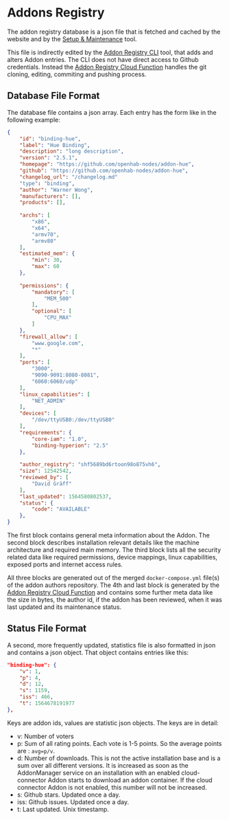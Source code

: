 # Addons Registry

The addon registry database is a json file that is fetched and cached by the website and by the [Setup & Maintenance](https://github.com/openhab-nodes/ui-maintenance) tool.

This file is indirectly edited by the [Addon Registry CLI](https://github.com/openhab-nodes/cloud-addon-registry-cli) tool, that adds and alters Addon entries. The CLI does not have direct access to Github credentials. Instead the [Addon Registry Cloud Function](https://github.com/openhab-nodes/cloud-addon-registry) handles the git cloning, editing, commiting and pushing process.

## Database File Format

The database file contains a json array. Each entry has the form like in the following example:

```json
{
    "id": "binding-hue",
    "label": "Hue Binding",
    "description": "long description",
    "version": "2.5.1",
    "homepage": "https://github.com/openhab-nodes/addon-hue",
    "github": "https://github.com/openhab-nodes/addon-hue",
    "changelog_url": "/changelog.md"
    "type": "binding",
    "author": "Warner Wong",
    "manufacturers": [],
    "products": [],
    
    "archs": [
        "x86",
        "x64",
        "armv70",
        "armv80"
    ],
    "estimated_mem": {
        "min": 30,
        "max": 60
    },
    
    "permissions": {
        "mandatory": [
            "MEM_500"
        ],
        "optional": [
            "CPU_MAX"
        ]
    },
    "firewall_allow": [
        "www.google.com",
        "*"
    ],
    "ports": [
        "3000",
        "9090-9091:8080-8081",
        "6060:6060/udp"
    ],
    "linux_capabilities": [
        "NET_ADMIN"
    ],
    "devices": [
        "/dev/ttyUSB0:/dev/ttyUSB0"
    ],
    "requirements": {
        "core-iam": "1.0",
        "binding-hyperion": "2.5"
    },
    
    "author_registry": "shf5689bd6rtoon98o875vh6",
    "size": 12542542,
    "reviewed_by": [
        "David Gräff"
    ],
    "last_updated": 1564580802537,
    "status": {
        "code": "AVAILABLE"
    },
}
```

The first block contains general meta information about the Addon. The second block describes installation relevant details like the machine architecture and required main memory. The third block lists all the security related data like required permissions, device mappings, linux capabilities, exposed ports and internet access rules.

All three blocks are generated out of the merged `docker-compose.yml` file(s) of the addon authors repository. The 4th and last block is generated by the [Addon Registry Cloud Function](https://github.com/openhab-nodes/cloud-addon-registry) and contains some further meta data like the size in bytes, the author id, if the addon has been reviewed, when it was last updated and its maintenance status.

## Status File Format

A second, more frequently updated, statistics file is also formatted in json and contains a json object. That object contains entries like this:

```json
"binding-hue": {
    "v": 1,
    "p": 4,
    "d": 12,
    "s": 1159,
    "iss": 466,
    "t": 1564678191977
},
```

Keys are addon ids, values are statistic json objects. The keys are in detail:

* v: Number of voters
* p: Sum of all rating points. Each vote is 1-5 points. So the average points are : `avg=p/v`.
* d: Number of downloads. This is not the active installation base and is a sum over all different versions. It is increased as soon as the AddonManager service on an installation with an enabled cloud-connector Addon starts to download an addon container. If the cloud connector Addon is not enabled, this number will not be increased.
* s: Github stars. Updated once a day.
* iss: Github issues. Updated once a day.
* t: Last updated. Unix timestamp.

